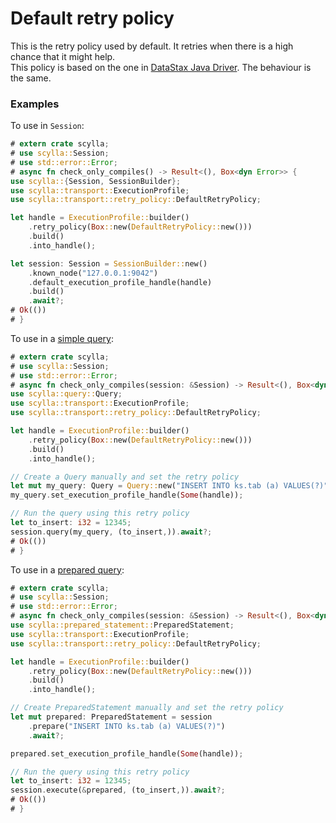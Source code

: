 # Default retry policy
This is the retry policy used by default. It retries when there is a high chance that it might help.\
This policy is based on the one in [DataStax Java Driver](https://docs.datastax.com/en/developer/java-driver/4.11/manual/core/retries/).
The behaviour is the same.

### Examples
To use in `Session`:
```rust
# extern crate scylla;
# use scylla::Session;
# use std::error::Error;
# async fn check_only_compiles() -> Result<(), Box<dyn Error>> {
use scylla::{Session, SessionBuilder};
use scylla::transport::ExecutionProfile;
use scylla::transport::retry_policy::DefaultRetryPolicy;

let handle = ExecutionProfile::builder()
    .retry_policy(Box::new(DefaultRetryPolicy::new()))
    .build()
    .into_handle();

let session: Session = SessionBuilder::new()
    .known_node("127.0.0.1:9042")
    .default_execution_profile_handle(handle)
    .build()
    .await?;
# Ok(())
# }
```

To use in a [simple query](../queries/simple.md):
```rust
# extern crate scylla;
# use scylla::Session;
# use std::error::Error;
# async fn check_only_compiles(session: &Session) -> Result<(), Box<dyn Error>> {
use scylla::query::Query;
use scylla::transport::ExecutionProfile;
use scylla::transport::retry_policy::DefaultRetryPolicy;

let handle = ExecutionProfile::builder()
    .retry_policy(Box::new(DefaultRetryPolicy::new()))
    .build()
    .into_handle();

// Create a Query manually and set the retry policy
let mut my_query: Query = Query::new("INSERT INTO ks.tab (a) VALUES(?)");
my_query.set_execution_profile_handle(Some(handle));

// Run the query using this retry policy
let to_insert: i32 = 12345;
session.query(my_query, (to_insert,)).await?;
# Ok(())
# }
```

To use in a [prepared query](../queries/prepared.md):
```rust
# extern crate scylla;
# use scylla::Session;
# use std::error::Error;
# async fn check_only_compiles(session: &Session) -> Result<(), Box<dyn Error>> {
use scylla::prepared_statement::PreparedStatement;
use scylla::transport::ExecutionProfile;
use scylla::transport::retry_policy::DefaultRetryPolicy;

let handle = ExecutionProfile::builder()
    .retry_policy(Box::new(DefaultRetryPolicy::new()))
    .build()
    .into_handle();

// Create PreparedStatement manually and set the retry policy
let mut prepared: PreparedStatement = session
    .prepare("INSERT INTO ks.tab (a) VALUES(?)")
    .await?;

prepared.set_execution_profile_handle(Some(handle));

// Run the query using this retry policy
let to_insert: i32 = 12345;
session.execute(&prepared, (to_insert,)).await?;
# Ok(())
# }
```
